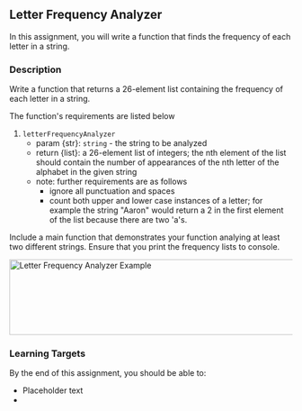 ## Letter Frequency Analyzer

In this assignment, you will write a function that finds the frequency of each letter in a string.

### Description

Write a function that returns a 26-element list containing the frequency of each letter in a string.

The function's requirements are listed below

1. `letterFrequencyAnalyzer`
   - param {str}: `string` - the string to be analyzed
   - return {list}: a 26-element list of integers; the nth element of the list should contain the number of appearances of the nth letter of the alphabet in the given string
   - note: further requirements are as follows
     - ignore all punctuation and spaces
     - count both upper and lower case instances of a letter; for example the string "Aaron" would return a 2 in the first element of the list because there are two 'a's.

Include a main function that demonstrates your function analying at least two different strings. Ensure that you print the frequency lists to console.

<img src="./letter-frequency-analyzer-example" alt="Letter Frequency Analyzer Example" width="800" height="134">

### Learning Targets

By the end of this assignment, you should be able to:

- Placeholder text
-
